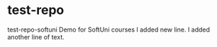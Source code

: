 # test-repo
test-repo-softuni
Demo for SoftUni courses
I added new line.
I added another line of text.